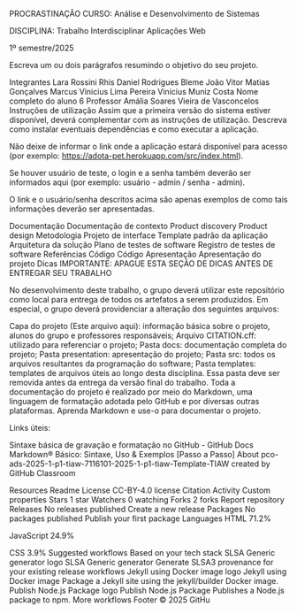 PROCRASTINAÇÃO
CURSO: Análise e Desenvolvimento de Sistemas

DISCIPLINA: Trabalho Interdisciplinar Aplicações Web

1º semestre/2025

Escreva um ou dois parágrafos resumindo o objetivo do seu projeto.

Integrantes
Lara Rossini Rhis
Daniel Rodrigues Bleme
João Vitor Matias Gonçalves
Marcus Vinicius Lima Pereira
Vinicius Muniz Costa
Nome completo do aluno 6
Professor
Amália Soares Vieira de Vasconcelos
Instruções de utilização
Assim que a primeira versão do sistema estiver disponível, deverá complementar com as instruções de utilização. Descreva como instalar eventuais dependências e como executar a aplicação.

Não deixe de informar o link onde a aplicação estará disponível para acesso (por exemplo: https://adota-pet.herokuapp.com/src/index.html).

Se houver usuário de teste, o login e a senha também deverão ser informados aqui (por exemplo: usuário - admin / senha - admin).

O link e o usuário/senha descritos acima são apenas exemplos de como tais informações deverão ser apresentadas.

Documentação
Documentação de contexto
Product discovery
Product design
Metodologia
Projeto de interface
Template padrão da aplicação
Arquitetura da solução
Plano de testes de software
Registro de testes de software
Referências
Código
Código
Apresentação
Apresentação do projeto
Dicas
IMPORTANTE: APAGUE ESTA SEÇÃO DE DICAS ANTES DE ENTREGAR SEU TRABALHO

No desenvolvimento deste trabalho, o grupo deverá utilizar este repositório como local para entrega de todos os artefatos a serem produzidos. Em especial, o grupo deverá providenciar a alteração dos seguintes arquivos:

Capa do projeto (Este arquivo aqui): informação básica sobre o projeto, alunos do grupo e professores responsáveis;
Arquivo CITATION.cff: utilizado para referenciar o projeto;
Pasta docs: documentação completa do projeto;
Pasta presentation: apresentação do projeto;
Pasta src: todos os arquivos resultantes da programação do software;
Pasta templates: templates de arquivos úteis ao longo desta disciplina. Essa pasta deve ser removida antes da entrega da versão final do trabalho.
Toda a documentação do projeto é realizado por meio do Markdown, uma linguagem de formatação adotada pelo GitHub e por diversas outras plataformas. Aprenda Markdown e use-o para documentar o projeto.

Links úteis:

Sintaxe básica de gravação e formatação no GitHub - GitHub Docs
Markdown® Básico: Sintaxe, Uso & Exemplos [Passo a Passo]
About
pco-ads-2025-1-p1-tiaw-7116101-2025-1-p1-tiaw-Template-TIAW created by GitHub Classroom

Resources
 Readme
License
 CC-BY-4.0 license
Citation
 Activity
 Custom properties
Stars
 1 star
Watchers
 0 watching
Forks
 2 forks
Report repository
Releases
No releases published
Create a new release
Packages
No packages published
Publish your first package
Languages
HTML
71.2%
 
JavaScript
24.9%
 
CSS
3.9%
Suggested workflows
Based on your tech stack
SLSA Generic generator logo
SLSA Generic generator
Generate SLSA3 provenance for your existing release workflows
Jekyll using Docker image logo
Jekyll using Docker image
Package a Jekyll site using the jekyll/builder Docker image.
Publish Node.js Package logo
Publish Node.js Package
Publishes a Node.js package to npm.
More workflows
Footer
© 2025 GitHu
